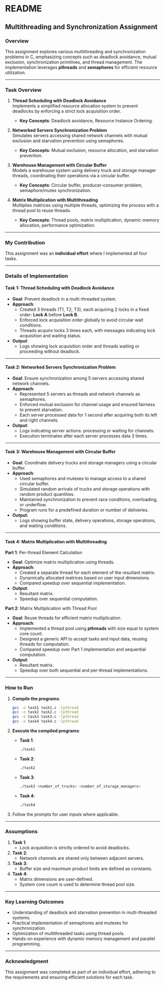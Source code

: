 # README

## Multithreading and Synchronization Assignment

### Overview
This assignment explores various multithreading and synchronization problems in C, emphasizing concepts such as deadlock avoidance, mutual exclusion, synchronization primitives, and thread management. The implementation leverages **pthreads** and **semaphores** for efficient resource utilization.

---

### Task Overview
1. **Thread Scheduling with Deadlock Avoidance**  
   Implements a simplified resource allocation system to prevent deadlocks by enforcing a strict lock acquisition order.  
   - **Key Concepts**: Deadlock avoidance, Resource Instance Ordering.

2. **Networked Servers Synchronization Problem**  
   Simulates servers accessing shared network channels with mutual exclusion and starvation prevention using semaphores.  
   - **Key Concepts**: Mutual exclusion, resource allocation, and starvation prevention.

3. **Warehouse Management with Circular Buffer**  
   Models a warehouse system using delivery truck and storage manager threads, coordinating their operations via a circular buffer.  
   - **Key Concepts**: Circular buffer, producer-consumer problem, semaphore/mutex synchronization.

4. **Matrix Multiplication with Multithreading**  
   Multiplies matrices using multiple threads, optimizing the process with a thread pool to reuse threads.  
   - **Key Concepts**: Thread pools, matrix multiplication, dynamic memory allocation, performance optimization.

---

### My Contribution
This assignment was an **individual effort** where I implemented all four tasks.

---

### Details of Implementation

#### **Task 1: Thread Scheduling with Deadlock Avoidance**
- **Goal**: Prevent deadlock in a multi-threaded system.
- **Approach**:
  - Created 3 threads (T1, T2, T3), each acquiring 2 locks in a fixed order: **Lock A** before **Lock B**.
  - Enforced lock acquisition order globally to avoid circular wait conditions.
  - Threads acquire locks 3 times each, with messages indicating lock acquisition and waiting status.
- **Output**:
  - Logs showing lock acquisition order and threads waiting or proceeding without deadlock.

---

#### **Task 2: Networked Servers Synchronization Problem**
- **Goal**: Ensure synchronization among 5 servers accessing shared network channels.
- **Approach**:
  - Represented 5 servers as threads and network channels as semaphores.
  - Enforced mutual exclusion for channel usage and ensured fairness to prevent starvation.
  - Each server processed data for 1 second after acquiring both its left and right channels.
- **Output**:
  - Logs indicating server actions: processing or waiting for channels.
  - Execution terminates after each server processes data 3 times.

---

#### **Task 3: Warehouse Management with Circular Buffer**
- **Goal**: Coordinate delivery trucks and storage managers using a circular buffer.
- **Approach**:
  - Used semaphores and mutexes to manage access to a shared circular buffer.
  - Simulated random arrivals of trucks and storage operations with random product quantities.
  - Maintained synchronization to prevent race conditions, overloading, or underflow.
  - Program runs for a predefined duration or number of deliveries.
- **Output**:
  - Logs showing buffer state, delivery operations, storage operations, and waiting conditions.

---

#### **Task 4: Matrix Multiplication with Multithreading**
**Part 1**: Per-thread Element Calculation  
- **Goal**: Optimize matrix multiplication using threads.
- **Approach**:
  - Created a separate thread for each element of the resultant matrix.
  - Dynamically allocated matrices based on user input dimensions.
  - Compared speedup over sequential implementation.
- **Output**:
  - Resultant matrix.
  - Speedup over sequential computation.

**Part 2**: Matrix Multiplication with Thread Pool  
- **Goal**: Reuse threads for efficient matrix multiplication.
- **Approach**:
  - Implemented a thread pool using **pthreads** with size equal to system core count.
  - Designed a generic API to accept tasks and input data, reusing threads for computation.
  - Compared speedup over Part 1 implementation and sequential computation.
- **Output**:
  - Resultant matrix.
  - Speedup over both sequential and per-thread implementations.

---

### How to Run

1. **Compile the programs**:  
   ```bash
   gcc -o task1 task1.c -lpthread
   gcc -o task2 task2.c -lpthread
   gcc -o task3 task3.c -lpthread
   gcc -o task4 task4.c -lpthread
   ```

2. **Execute the compiled programs**:
   - **Task 1**:
     ```bash
     ./task1
     ```
   - **Task 2**:
     ```bash
     ./task2
     ```
   - **Task 3**:
     ```bash
     ./task3 <number_of_trucks> <number_of_storage_managers>
     ```
   - **Task 4**:
     ```bash
     ./task4
     ```

3. Follow the prompts for user inputs where applicable.

---

### Assumptions
1. **Task 1**:
   - Lock acquisition is strictly ordered to avoid deadlocks.
2. **Task 2**:
   - Network channels are shared only between adjacent servers.
3. **Task 3**:
   - Buffer size and maximum product limits are defined as constants.
4. **Task 4**:
   - Matrix dimensions are user-defined.
   - System core count is used to determine thread pool size.

---

### Key Learning Outcomes
- Understanding of deadlock and starvation prevention in multi-threaded systems.
- Practical implementation of semaphores and mutexes for synchronization.
- Optimization of multithreaded tasks using thread pools.
- Hands-on experience with dynamic memory management and parallel programming.

---

### Acknowledgment
This assignment was completed as part of an individual effort, adhering to the requirements and ensuring efficient solutions for each task.